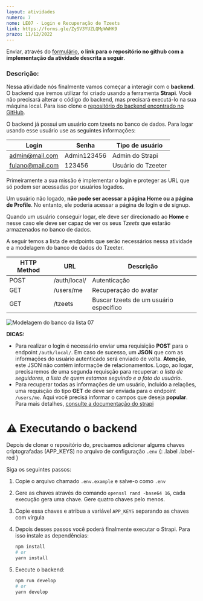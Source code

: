 ```yaml
---
layout: atividades
numero: 7
nome: LE07 - Login e Recuperação de Tzeets
link: https://forms.gle/ZySV3YUZLQMpWWHK9
prazo: 11/12/2022
---
```


Enviar, através do <a href="{{ page.link }}" target="_blank">formulário</a>, **o link para o repositório no github com a implementação da atividade descrita a seguir**. 

### Descrição:

Nessa atividade nós finalmente vamos começar a interagir com o **backend**.
O backend que iremos utilizar foi criado usando a ferramenta **Strapi**.
Você não precisará alterar o código do backend, mas precisará executá-lo na sua máquina local. Para isso clone o <a href="https://github.com/profBruno-UFC-Qx/qxd0020-tzeeter-backend" target="_blank">repositório do backend encontrado no GitHub</a>.

O backend já possui um usuário com tzeets no banco de dados. Para logar usando esse usuário use as seguintes informações:

| Login | Senha | Tipo de usuário |
| --- | --- | --- |
| admin@mail.com | Admin123456 | Admin do Strapi |
| fulano@mail.com | 123456 | Usuário do Tzeeter |

Primeiramente a sua missão é implementar o login e proteger as URL que só podem ser acessadas por usuários logados.

Um usuário não logado, **não pode ser acessar a página Home ou a página de Profile**. No entanto, ele poderia acessar a página de login e de signup.

Quando um usuário conseguir logar, ele deve ser direcionado ao **Home** e nesse caso ele deve ser capaz de ver os seus *Tzeets* que estarão armazenados no banco de dados.

A seguir temos a lista de endpoints que serão necessários nessa atividade e a modelagem do banco de dados do Tzeeter.

| HTTP Method | URL | Descrição |
| --- | --- | --- |
| POST | /auth/local/ | Autenticação |
| GET | /users/me | Recuperação do avatar |
| GET | /tzeets | Buscar tzeets de um usuário específico |

![Modelagem do banco da lista 07]({{site.baseurl}}/assets/listas/07/modelagem.png)

**DICAS:**

- Para realizar o login é necessário enviar uma requisição **POST** para o endpoint `/auth/local/`. Em caso de sucesso, um **JSON** que com as informações do usuário autenticado será enviado de volta. **Atenção**, este JSON não contém informaçõe de relacionamentos. Logo, ao logar, precisaremos de uma segunda requisção para recuperar: *a lista de seguidores, a lista de quem estamos seguindo e a foto do usuário*.
- Para recuperar todas as informações de um usuário, incluido a relações, uma requisção do tipo **GET** de deve ser enviada para o endpoint `/users/me`. Aqui você precisá informar o campos que deseja **popular**. Para mais detalhes, <a href="" target="_blank">consulte a documentação do strapi</a>


# ⚠️ Executando o backend

Depois de clonar o repositório do, precisamos adicionar algums chaves criptografadas (APP_KEYS) no arquivo de configuração `.env` 
{: .label .label-red }

Siga os seguintes passos:

1. Copie o arquivo chamado `.env.example` e salve-o como `.env`
2. Gere as chaves através do comando `openssl rand -base64 16`, cada execução gera uma chave. Gere quatro chaves pelo menos.
3. Copie essa chaves e atribua a variável `APP_KEYS` separando as chaves com vírgula
4. Depois desses passos você poderá finalmente executar o Strapi. Para isso  instale as dependências:

    ```bash
    npm install
    # or 
    yarn install
    ```

5. Execute o backend:

    ```bash
    npm run develop
    # or
    yarn develop
    ```


